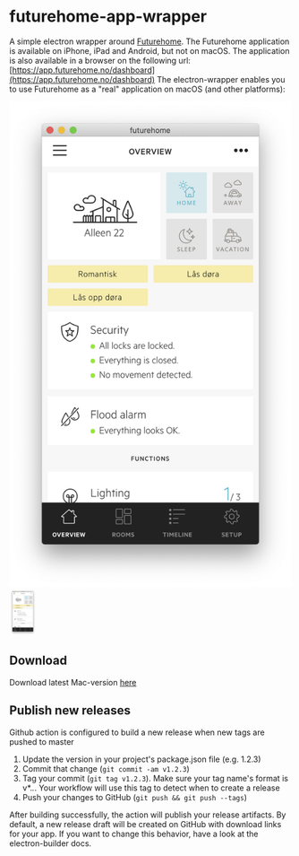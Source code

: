 # futurehome-app-wrapper
A simple electron wrapper around [Futurehome](https://futurehome.no/).
The Futurehome application is available on iPhone, iPad and Android, but not on macOS.
The application is also available in a browser on the following url: [https://app.futurehome.no/dashboard](https://app.futurehome.no/dashboard)
The electron-wrapper enables you to use Futurehome as a "real" application on macOS (and other platforms):

![](https://github.com/thomastvedt/futurehome-app-wrapper/blob/master/icons/screen4.png)
<img src="https://github.com/thomastvedt/futurehome-app-wrapper/blob/master/icons/screen4.png" width="48">

## Download
Download latest Mac-version [here](https://github.com/thomastvedt/futurehome-app-wrapper/releases/latest)

## Publish new releases
Github action is configured to build a new release when new tags are pushed to master

1. Update the version in your project's package.json file (e.g. 1.2.3)
2. Commit that change (`git commit -am v1.2.3`)
3. Tag your commit (`git tag v1.2.3`). Make sure your tag name's format is v*.*.*. Your workflow will use this tag to detect when to create a release
4. Push your changes to GitHub (`git push && git push --tags`)

After building successfully, the action will publish your release artifacts. By default, a new release draft will be created on GitHub with download links for your app. If you want to change this behavior, have a look at the electron-builder docs.
